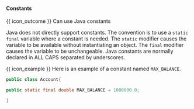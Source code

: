 <div id="title">

#### Constants

</div>

<span id="prereqs"></span>

<span id="outcomes">{{ icon_outcome }} Can use Java constants</span>

<div id="body">

Java does not directly support constants. The convention is to use a `static` `final` variable where a constant is needed. The `static` modifier causes the variable to be available without instantiating an object. The `final` modifier causes the variable to be unchangeable. Java constants are normally declared in ALL CAPS separated by underscores.

<box>

{{ icon_example }} Here is an example of a constant named `MAX_BALANCE`.

```java
public class Account{

public static final double MAX_BALANCE = 1000000.0;

}

```

</box>

</div>

<div id="extras">
</div>